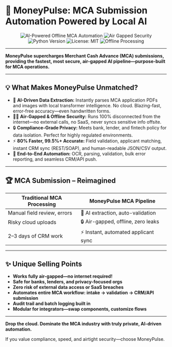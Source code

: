 # 🚀 MoneyPulse: MCA Submission Automation Powered by Local AI

<div align="center">

![AI-Powered Offline MCA Automation](https://img.shields.io/badge/AI--Powered--Offline--MCA--Automation-0078D4?style=for-the-badge)
![Air Gapped Security](https://img.shields.io/badge/Air%20Gapped%20Security-No%20Internet%20Required-orange?style=for-the-badge)
![Python Version](https://img.shields.io/badge/python-3.9%2B-blue.svg?style=flat-square)
![License: MIT](https://img.shields.io/badge/License-MIT-green.svg?style=flat-square)
![Offline Processing](https://img.shields.io/badge/processing-100%25%20Offline-brightgreen.svg?style=flat-square)

</div>

---

**MoneyPulse supercharges Merchant Cash Advance (MCA) submissions, providing the fastest, most secure, air-gapped AI pipeline—purpose-built for MCA operations.**

---

## 💡 What Makes MoneyPulse Unmatched?

- 🧠 **AI-Driven Data Extraction:** Instantly parses MCA application PDFs and images with local transformer intelligence. No cloud. Blazing-fast, error-free accuracy—even handwritten forms.
- 🕵️‍♂️ **Air-Gapped & Offline Security:** Runs 100% disconnected from the internet—no external calls, no SaaS, never syncs sensitive info offsite.
- 🔒 **Compliance-Grade Privacy:** Meets bank, lender, and fintech policy for data isolation. Perfect for highly regulated environments.
- ⚡ **80% Faster, 99.5%+ Accurate:** Field validation, applicant matching, instant CRM sync (REST/SOAP), and human-readable JSON/CSV output.
- 🔄 **End-to-End Automation:** OCR, parsing, validation, bulk error reporting, and seamless CRM/API push.

---

## 🏆 MCA Submission – Reimagined

| Traditional MCA Processing     | MoneyPulse MCA Pipeline            |
|-------------------------------|------------------------------------|  
| Manual field review, errors    | 🚀 AI extraction, auto-validation  |
| Risky cloud uploads            | 🔒 Air-gapped, offline, zero leaks |
| 2–3 days of CRM work           | ⚡ Instant, automated applicant sync|

---

## ✨ Unique Selling Points

- **Works fully air-gapped—no internet required!**
- **Safe for banks, lenders, and privacy-focused orgs**
- **Zero risk of external data access or SaaS breaches**
- **Automates entire MCA workflow: intake → validation → CRM/API submission**
- **Audit trail and batch logging built in**
- **Modular for integrators—swap components, customize flows**

---

**Drop the cloud. Dominate the MCA industry with truly private, AI-driven automation.**

If you value compliance, speed, and airtight security—choose MoneyPulse.
